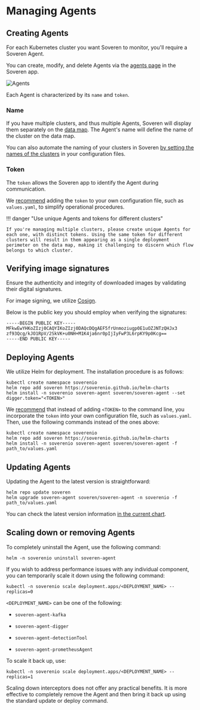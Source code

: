 # Managing Agents

## Creating Agents

For each Kubernetes cluster you want Soveren to monitor, you'll require a Soveren Agent.

You can create, modify, and delete Agents via the [agents page](https://app.soveren.io/agents) in the Soveren app.

![Agents](../../img/administration/agents.png "Agents")

Each Agent is characterized by its `name` and `token`.

### Name

If you have multiple clusters, and thus multiple Agents, Soveren will display them separately on the [data map](https://app.soveren.io/data-map). The Agent's name will define the name of the cluster on the data map.

You can also automate the naming of your clusters in Soveren [by setting the names of the clusters](../configuring-agent/#multi-cluster-deployment) in your configuration files.

### Token

The `token` allows the Soveren app to identify the Agent during communication.

We [recommend](../configuring-agent/#the-token) adding the `token` to your own configuration file, such as `values.yaml`, to simplify operational procedures.

!!! danger "Use unique Agents and tokens for different clusters"

    If you're managing multiple clusters, please create unique Agents for each one, with distinct tokens. Using the same token for different clusters will result in them appearing as a single deployment perimeter on the data map, making it challenging to discern which flow belongs to which cluster.

## Verifying image signatures

Ensure the authenticity and integrity of downloaded images by validating their digital signatures.

For image signing, we utilize [Cosign](https://docs.sigstore.dev/signing/quickstart/).

Below is the public key you should employ when verifying the signatures:

```shell
-----BEGIN PUBLIC KEY-----
MFkwEwYHKoZIzj0CAQYIKoZIzj0DAQcDQgAEF5frUnmoziugp0E1uOZJNTzQHJx3
zf93Qcg/kJO1RpV/2SkVK+u0NH+M1K4ja6nr0pIjIyFwP3L6rpKY9p0Kcg==
-----END PUBLIC KEY-----
```

## Deploying Agents

We utilize Helm for deployment. The installation procedure is as follows:

```shell
kubectl create namespace soverenio
helm repo add soveren https://soverenio.github.io/helm-charts
helm install -n soverenio soveren-agent soveren/soveren-agent --set digger.token="<TOKEN>"
```

We [recommend](../configuring-agent/#the-token) that instead of adding `<TOKEN>` to the command line, you incorporate the `token` into your own configuration file, such as `values.yaml`. Then, use the following commands instead of the ones above:

```shell
kubectl create namespace soverenio
helm repo add soveren https://soverenio.github.io/helm-charts
helm install -n soverenio soveren-agent soveren/soveren-agent -f path_to/values.yaml
```

## Updating Agents

Updating the Agent to the latest version is straightforward:

```shell
helm repo update soveren
helm upgrade soveren-agent soveren/soveren-agent -n soverenio -f path_to/values.yaml
```

You can check the latest version information [in the current chart](https://github.com/soverenio/helm-charts/blob/master/charts/soveren-agent/Chart.yaml).

## Scaling down or removing Agents

To completely uninstall the Agent, use the following command:

```shell
helm -n soverenio uninstall soveren-agent
```

If you wish to address performance issues with any individual component, you can temporarily scale it down using the following command: 

```shell
kubectl -n soverenio scale deployment.apps/<DEPLOYMENT_NAME> --replicas=0
```

`<DEPLOYMENT_NAME>` can be one of the following:

* `soveren-agent-kafka`

* `soveren-agent-digger`

* `soveren-agent-detectionTool`

* `soveren-agent-prometheusAgent`

To scale it back up, use:

```shell
kubectl -n soverenio scale deployment.apps/<DEPLOYMENT_NAME> --replicas=1
```

Scaling down interceptors does not offer any practical benefits. It is more effective to completely remove the Agent and then bring it back up using the standard update or deploy command.
